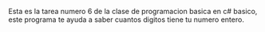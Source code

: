 Esta es la tarea numero 6 de la clase de programacion basica en c# basico, este programa te ayuda a saber cuantos digitos tiene tu numero entero.
